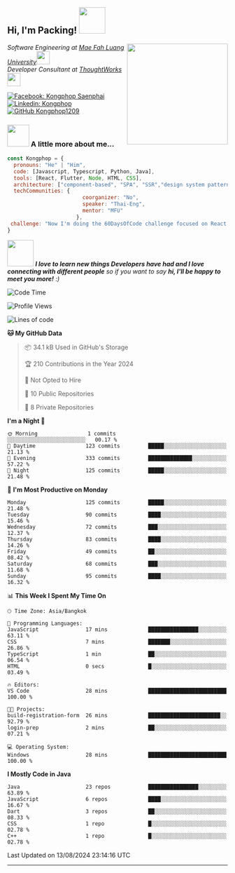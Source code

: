 <h2> Hi, I'm Packing! <img src="https://media.giphy.com/media/mGcNjsfWAjY5AEZNw6/giphy.gif" width="60"></h2>
<img align='right' src="https://media.giphy.com/media/ieyl9zmCjO4b4t6qoY/giphy.gif" width="230">
<p><em>Software Engineering at <a href="http://www.unb.br">Mae Fah Luang University</a><img src="https://media.giphy.com/media/fYSnHlufseco8Fh93Z/giphy.gif" width="30"></br>Developer Consultant at <a href="https://www.thoughtworks.com">ThoughtWorks</a><img src="https://media.giphy.com/media/WUlplcMpOCEmTGBtBW/giphy.gif" width="30"> 
</em></p>

[![Facebook: Kongphop Saenphai](https://img.shields.io/badge/-Kongphop%20Saenphai-1877F2?style=flat-square&logo=facebook&logoColor=white&link=https://www.facebook.com/profile.php?id=100009078336515)](https://www.facebook.com/profile.php?id=100009078336515)
[![Linkedin: Kongphop](https://img.shields.io/badge/-Kongphop-blue?style=flat-square&logo=Linkedin&logoColor=white&link=https://www.linkedin.com/in/kongphop-saenphai-34a557288/)](https://www.linkedin.com/in/kongphop-saenphai-34a557288/)
[![GitHub Kongphop1209](https://img.shields.io/github/followers/Kongphop1209?label=follow&style=social)](https://github.com/kongphop1209)


### <img src="https://media.giphy.com/media/VgCDAzcKvsR6OM0uWg/giphy.gif" width="50"> A little more about me...  

```javascript
const Kongphop = {
  pronouns: "He" | "Him",
  code: [Javascript, Typescript, Python, Java],
  tools: [React, Flutter, Node, HTML, CSS],
  architecture: ["component-based", "SPA", "SSR","design system pattern"],
  techCommunities: {
                        coorganizer: "No",
                        speaker: "Thai-Eng",
                        mentor: "MFU"
                      },
 challenge: "Now I'm doing the 60DaysOfCode challenge focused on React and Mobile App"
}
```

<img src="https://media.giphy.com/media/LnQjpWaON8nhr21vNW/giphy.gif" width="60"> <em><b>I love to learn new things Developers have had and I love connecting with different people</b> so if you want to say <b>hi, I'll be happy to meet you more!</b> :)</em>

<!--START_SECTION:waka-->
![Code Time](http://img.shields.io/badge/Code%20Time-55%20hrs%2015%20mins-blue)

![Profile Views](http://img.shields.io/badge/Profile%20Views-0-blue)

![Lines of code](https://img.shields.io/badge/From%20Hello%20World%20I%27ve%20Written-6.7%20million%20lines%20of%20code-blue)

**🐱 My GitHub Data** 

> 📦 34.1 kB Used in GitHub's Storage 
 > 
> 🏆 210 Contributions in the Year 2024
 > 
> 🚫 Not Opted to Hire
 > 
> 📜 10 Public Repositories 
 > 
> 🔑 8 Private Repositories 
 > 
**I'm a Night 🦉** 

```text
🌞 Morning                1 commits           ░░░░░░░░░░░░░░░░░░░░░░░░░   00.17 % 
🌆 Daytime                123 commits         █████░░░░░░░░░░░░░░░░░░░░   21.13 % 
🌃 Evening                333 commits         ██████████████░░░░░░░░░░░   57.22 % 
🌙 Night                  125 commits         █████░░░░░░░░░░░░░░░░░░░░   21.48 % 
```
📅 **I'm Most Productive on Monday** 

```text
Monday                   125 commits         █████░░░░░░░░░░░░░░░░░░░░   21.48 % 
Tuesday                  90 commits          ████░░░░░░░░░░░░░░░░░░░░░   15.46 % 
Wednesday                72 commits          ███░░░░░░░░░░░░░░░░░░░░░░   12.37 % 
Thursday                 83 commits          ████░░░░░░░░░░░░░░░░░░░░░   14.26 % 
Friday                   49 commits          ██░░░░░░░░░░░░░░░░░░░░░░░   08.42 % 
Saturday                 68 commits          ███░░░░░░░░░░░░░░░░░░░░░░   11.68 % 
Sunday                   95 commits          ████░░░░░░░░░░░░░░░░░░░░░   16.32 % 
```


📊 **This Week I Spent My Time On** 

```text
🕑︎ Time Zone: Asia/Bangkok

💬 Programming Languages: 
JavaScript               17 mins             ████████████████░░░░░░░░░   63.11 % 
CSS                      7 mins              ███████░░░░░░░░░░░░░░░░░░   26.86 % 
TypeScript               1 min               ██░░░░░░░░░░░░░░░░░░░░░░░   06.54 % 
HTML                     0 secs              █░░░░░░░░░░░░░░░░░░░░░░░░   03.49 % 

🔥 Editors: 
VS Code                  28 mins             █████████████████████████   100.00 % 

🐱‍💻 Projects: 
build-registration-form  26 mins             ███████████████████████░░   92.79 % 
login-prep               2 mins              ██░░░░░░░░░░░░░░░░░░░░░░░   07.21 % 

💻 Operating System: 
Windows                  28 mins             █████████████████████████   100.00 % 
```

**I Mostly Code in Java** 

```text
Java                     23 repos            ████████████████░░░░░░░░░   63.89 % 
JavaScript               6 repos             ████░░░░░░░░░░░░░░░░░░░░░   16.67 % 
Dart                     3 repos             ██░░░░░░░░░░░░░░░░░░░░░░░   08.33 % 
CSS                      1 repo              █░░░░░░░░░░░░░░░░░░░░░░░░   02.78 % 
C++                      1 repo              █░░░░░░░░░░░░░░░░░░░░░░░░   02.78 % 
```




 Last Updated on 13/08/2024 23:14:16 UTC
<!--END_SECTION:waka-->


---



